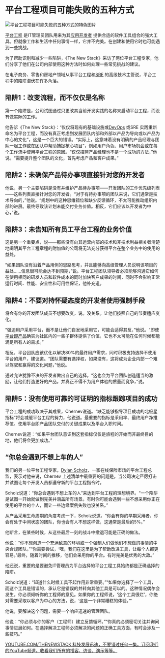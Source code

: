 # 平台工程项目可能失败的五种方式

![平台工程项目可能失败的五种方式的特色图片](https://cdn.thenewstack.io/media/2025/01/13c33680-ben-0hbfat4ubty-unsplash-1-1024x693.jpg)

[平台工程](https://thenewstack.io/platform-engineering/) 是IT管理员团队用来为其[应用开发者](https://thenewstack.io/platform-engineers-developers-are-your-customers/) 提供合适的软件工具组合的强大工具。但就像工作和生活中任何事情一样，它并不完美。在创建和使用它时也可能遇到一些挑战。

为了帮助识别和减少一些陷阱，《The New Stack》采访了两位平台工程专家，他们分享了他们在公司内部使用这种方法时如何处理一些常见挑战的建议。

在电子商务、零售和房地产领域从事平台工程和[SRE](https://thenewstack.io/platform-engineering/sre-vs-devops-vs-platform-engineering/) 的高级技术主管说，平台工程中的陷阱潜伏在许多角落。

## 陷阱1：改变流程，而不仅仅是名称

第一个陷阱是，公司试图通过只更改其当前开发实践的名称来启动平台工程，而没有做实际的工作。

他告诉《The New Stack》：“仅仅将现有的基础设施或[DevOps](https://thenewstack.io/devops/) 或SRE 实践重新命名为平台工程，而没有真正考虑到发展团队内部和外部以产品为导向或以产品为中心的文化”，这是一个巨大的错误。“实际上，这意味着没有明确的产品经理与团队一起工作或在团队中帮助捕捉核心项目”，例如用户角色、用户市场机会或在每个工作流中使用平台工程的原因。“仅仅招聘产品经理也不是一个成功的方法，”他说。“需要提升整个团队的文化，首先考虑产品和客户成果。”

## 陷阱2：未确保产品待办事项直接针对您的开发者

他说，另一个主要陷阱是没有并维护产品待办事项——开发团队的工作优先级列表——这些列表直接针对您的开发者。“对于有待办事项的团队来说，它们通常是技术导向的，”他说。“规划中的这种思维错位和缺少反馈循环，不太可能推动组织内部的进展。最终导致该计划未能交付业务价值。相反，它们应该以开发者为中心，”说。


## 陷阱3：未告知所有员工平台工程的业务价值

这是另一个重要点，说——那些没有向其运营内部的技术和非技术利益相关者清楚地阐明其平台工程章程的附加值的公司将无法充分获得平台在整个业务中的使用的益处。

“如果团队没有沿着产品用例的思路思考，并且能够向高级管理人员说明该项目的益处……信息很可能会达不到预期，”说。平台工程团队领导者必须能够沟通它如何在使用相同的研发人员和软件成本的同时加快客户成果的时间，同时不会影响正常运行时间、性能、安全性和可用性保证，他补充道。

## 陷阱4：不要对持怀疑态度的开发者使用强制手段

将会有你的开发团队成员不想要改变，说。没关系。让他们按照自己的节奏适应变化。

“强迫用户采用平台，而不是让他们自发地采用它，可能会适得其反，”他说。“即使[平台即产品](https://thenewstack.io/platform-as-a-product-in-4-steps/)确实为社区内的一些子群体提供了价值，它也不太可能在任何时候都能满足所有人的需求。”

相反，平台团队应该优化以解决80%的最终用户需求，同时积极支持选择不使用平台的用户，建议道。“团队需要有选择权，如果没有，这将成为企业内部一个难以驾驭和赢得的文化问题，”他说。

通过允许犹豫不决的开发者做出自己的选择，“这也会为平台团队创造适当的激励，让他们打造更好的产品，并真正不得不为用户体验的质量而竞争，”说。

## 陷阱5：没有使用可靠的可证明的指标跟踪项目的成功
平台工程的成功取决于其成果，Chernev说道。“缺乏能够指导项目成功的北极星指标”将会减缓平台工程的努力，他说道。最重要的指标是采用率、最终用户净推荐值、使用平台即产品团队交付的关键成果以及平台入职时间。

Chernev说道：“如果平台团队意识到这套指标仅仅是旅程的开始而非最终目的地，他们将会更加成功。”

## “你总会遇到不想上车的人”

我们的另一位平台工程专家，[Dylan Scholz](https://www.linkedin.com/in/dylanscholz/)，一家在线保险市场的平台工程总监，表示对他来说，Chernev 上述清单中最重要的问题是，当公司决定严厉打击并试图让每个开发人员都遵守新的平台工程指令时。

Scholz说道：“你总会遇到不想上车的人”来达到平台工程的理想境界。“一个陷阱是试图一开始就做到完美并涵盖所有场景。有时你可能会遇到一些不想采用你正在使用的平台的个人，而让一些边缘案例失败也没关系。”

从产品采用生命周期的角度考虑一下，Scholz说道。“你会有你的早期采用者，你会有处于中间状态的团队，你也会有人不想这样做，这通常是最后的5%。”

他断言，在某些时候，从这些最后一刻的战斗中撤退可能是正确的做法。

他说：“你不想创造一个充满敌意的环境或一个强制人们做他们不想做的事情的中央合规团队。”“你需要尝试，‘嘿，我们在这里是为了帮助改进工具，让每个人都更容易。’最终，随着时间的推移，他们会采用你的平台。有时完美是优秀的大敌。”

他还说，重要的是要避免IT管理员为平台选择的平台工程工具始终都是正确选择的陷阱。

Scholz说道：“知道什么时候工具不起作用非常重要。”“如果你选择了一个工具，而这个工具是错误的，承认它是错误的并转向其他工具是可以的。这种情况偶尔会发生。你必须倾听你的工程师的意见。如果你的工程师说，‘这个工具很烂’，你绝对需要采取以客户为中心的方法，说，‘这是一个非常糟糕的体验。’”

他说，要解决这个问题，需要一个响应迅速的管理团队。

他说：“你必须与你的客户（工程师）建立反馈循环。”“你真的必须密切关注并询问事情进展如何。在选择解决工程师必须解决的问题的正确工具方面，有时会涉及一些技巧。”

[YOUTUBE.COM/THENEWSTACK 科技发展迅速，不要错过任何一集。订阅我们的YouTube频道，收看我们所有的播客、访谈、演示等等。](https://youtube.com/thenewstack?sub_confirmation=1)